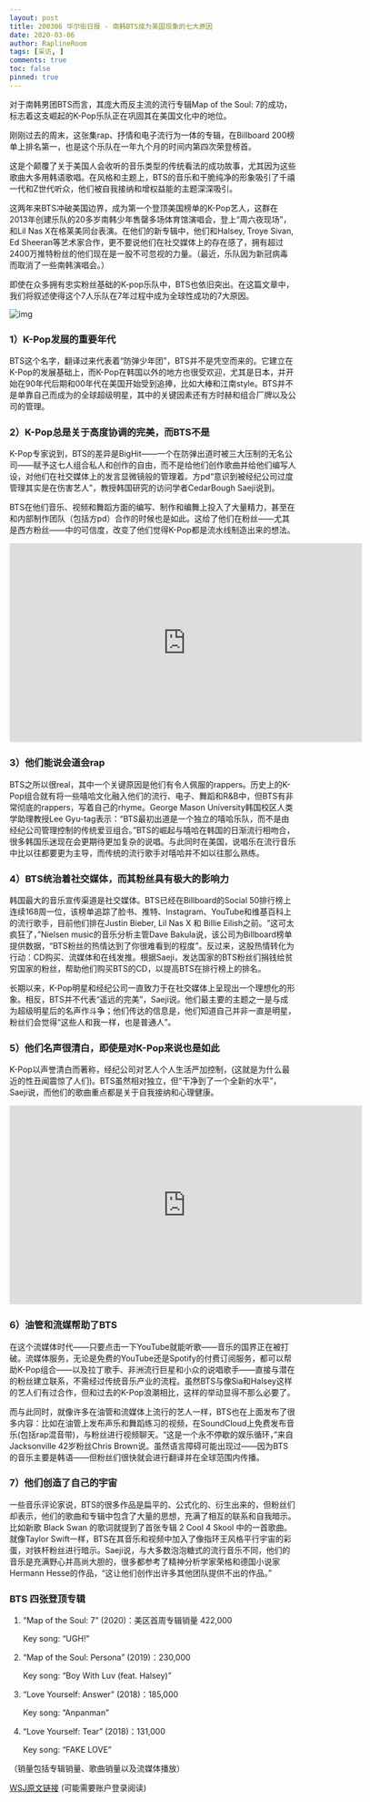 ```yaml
---
layout: post
title: 200306 华尔街日报 - 南韩BTS成为美国现象的七大原因
date: 2020-03-06
author: RaplineRoom
tags: [采访, ]
comments: true
toc: false
pinned: true
---
```


对于南韩男团BTS而言，其庞大而反主流的流行专辑Map of the Soul: 7的成功，标志着这支崛起的K-Pop乐队正在巩固其在美国文化中的地位。

刚刚过去的周末，这张集rap、抒情和电子流行为一体的专辑，在Billboard 200榜单上排名第一，也是这个乐队在一年九个月的时间内第四次荣登榜首。

这是个颠覆了关于美国人会收听的音乐类型的传统看法的成功故事，尤其因为这些歌曲大多用韩语歌唱。在风格和主题上，BTS的音乐和干脆纯净的形象吸引了千禧一代和Z世代听众，他们被自我接纳和增权益能的主题深深吸引。

这两年来BTS冲破美国边界，成为第一个登顶美国榜单的K-Pop艺人，这群在2013年创建乐队的20多岁南韩少年售罄多场体育馆演唱会，登上“周六夜现场”，和Lil Nas X在格莱美同台表演。在他们的新专辑中，他们和Halsey, Troye Sivan, Ed Sheeran等艺术家合作，更不要说他们在社交媒体上的存在感了，拥有超过2400万推特粉丝的他们现在是一股不可忽视的力量。（最近，乐队因为新冠病毒而取消了一些南韩演唱会。）

即使在众多拥有忠实粉丝基础的K-pop乐队中，BTS也依旧突出。在这篇文章中，我们将叙述使得这个7人乐队在7年过程中成为全球性成功的7大原因。

![img](https://tva1.sinaimg.cn/large/00831rSTgy1gcl8x41s9gj30h80bh0tz.jpg)

### 1）K-Pop发展的重要年代

BTS这个名字，翻译过来代表着“防弹少年团”，BTS并不是凭空而来的。它建立在K-Pop的发展基础上，而K-Pop在韩国以外的地方也很受欢迎，尤其是日本，并开始在90年代后期和00年代在美国开始受到追捧，比如大棒和江南style。BTS并不是单靠自己而成为的全球超级明星，其中的关键因素还有方时赫和组合厂牌以及公司的管理。

### 2）K-Pop总是关于高度协调的完美，而BTS不是

K-Pop专家说到，BTS的差异是BigHit——一个在防弹出道时被三大压制的无名公司——赋予这七人组合私人和创作的自由，而不是给他们创作歌曲并给他们编写人设，对他们在社交媒体上的发言显微镜般的管理着。方pd“意识到被经纪公司过度管理其实是在伤害艺人”，教授韩国研究的访问学者CedarBough Saeji说到。

BTS在他们音乐、视频和舞蹈方面的编写、制作和编舞上投入了大量精力，甚至在和内部制作团队（包括方pd）合作的时候也是如此。这给了他们在粉丝——尤其是西方粉丝——中的可信度，改变了他们觉得K-Pop都是流水线制造出来的想法。

<div clas="video-container"><iframe width="620" height="349" src="https://www.youtube.com/embed/1yxEmmYQdl8" frameborder="0" allow="accelerometer; autoplay; encrypted-media; gyroscope; picture-in-picture" allowfullscreen></iframe></div>

### 3）他们能说会道会rap

BTS之所以很real，其中一个关键原因是他们有令人佩服的rappers。历史上的K-Pop组合就有将一些嘻哈文化融入他们的流行、电子、舞蹈和R&B中，但BTS有非常彻底的rappers，写着自己的rhyme。George Mason University韩国校区人类学助理教授Lee Gyu-tag表示：“BTS最初出道是一个独立的嘻哈乐队，而不是由经纪公司管理控制的传统爱豆组合。”BTS的崛起与嘻哈在韩国的日渐流行相吻合，很多韩国乐迷现在会更期待更加复杂的说唱。与此同时在美国，说唱乐在流行音乐中比以往都要更为主导，而传统的流行歌手对嘻哈并不如以往那么熟练。

### 4）BTS统治着社交媒体，而其粉丝具有极大的影响力

韩国最大的音乐宣传渠道是社交媒体。BTS已经在Billboard的Social 50排行榜上连续168周一位，该榜单追踪了脸书、推特、Instagram、YouTube和维基百科上的流行歌手，目前他们排在Justin Bieber, Lil Nas X 和 Billie Eilish之前。“这可太疯狂了，”Nielsen music的音乐分析主管Dave Bakula说，该公司为Billboard榜单提供数据，“BTS粉丝的热情达到了你很难看到的程度”。反过来，这股热情转化为行动：CD购买、流媒体和在线发推。根据Saeji，发达国家的BTS粉丝们捐钱给贫穷国家的粉丝，帮助他们购买BTS的CD，以提高BTS在排行榜上的排名。

长期以来，K-Pop明星和经纪公司一直致力于在社交媒体上呈现出一个理想化的形象。相反，BTS并不代表“遥远的完美”，Saeji说。他们最主要的主题之一是与成为超级明星后的名声作斗争；他们传达的信息是，他们知道自己并非一直是明星，粉丝们会觉得“这些人和我一样，也是普通人”。

### 5）他们名声很清白，即使是对K-Pop来说也是如此

K-Pop以声誉清白而著称，经纪公司对艺人个人生活严加控制，(这就是为什么最近的性丑闻震惊了人们)。BTS虽然相对独立，但“干净到了一个全新的水平”，Saeji说，而他们的歌曲重点都是关于自我接纳和心理健康。

<div class="video-container"><iframe width="620" height="349" src="https://www.youtube.com/embed/mPVDGOVjRQ0" frameborder="0" allow="accelerometer; autoplay; encrypted-media; gyroscope; picture-in-picture" allowfullscreen></iframe></div>

### 6）油管和流媒帮助了BTS

在这个流媒体时代——只要点击一下YouTube就能听歌——音乐的国界正在被打破。流媒体服务，无论是免费的YouTube还是Spotify的付费订阅服务，都可以帮助K-Pop组合——以及拉丁歌手、非洲流行巨星和小众的说唱歌手——直接与潜在的粉丝建立联系，不需经过传统音乐产业的流程。虽然BTS与像Sia和Halsey这样的艺人们有过合作，但和过去的K-Pop浪潮相比，这样的举动显得不那么必要了。

而与此同时，就像许多在油管和流媒体上流行的艺人一样，BTS也在上面发布了很多内容：比如在油管上发布声乐和舞蹈练习的视频，在SoundCloud上免费发布音乐(包括rap混音带)，与粉丝进行视频聊天。“这是一个永不停歇的娱乐循环，”来自Jacksonville 42岁粉丝Chris Brown说。虽然语言障碍可能出现过——因为BTS的音乐主要是韩语——但粉丝们很快就会进行翻译并在全球范围内传播。

### 7）他们创造了自己的宇宙

一些音乐评论家说，BTS的很多作品是扁平的、公式化的、衍生出来的，但粉丝们却表示，他们的歌曲和专辑中包含了大量的思想，充满了相互的联系和自我暗示。比如新歌 Black Swan 的歌词就提到了首张专辑 2 Cool 4 Skool 中的一首歌曲。就像Taylor Swift一样，BTS在其音乐和视频中加入了像指环王风格平行宇宙的彩蛋，对铁杆粉丝进行暗示。Saeji说，与大多数泡泡糖式的流行音乐不同，他们的音乐是充满野心并高尚大胆的，很多都参考了精神分析学家荣格和德国小说家Hermann Hesse的作品，“这让他们创作出许多其他团队提供不出的作品。”

### BTS 四张登顶专辑

1. “Map of the Soul: 7” (2020)：美区首周专辑销量 422,000 

   Key song: “UGH!”

2. “Map of the Soul: Persona” (2019)：230,000 

   Key song: “Boy With Luv (feat. Halsey)”

3. “Love Yourself: Answer” (2018)：185,000 

   Key song: “Anpanman”

4. “Love Yourself: Tear” (2018)：131,000 

   Key song: “FAKE LOVE”

（销量包括专辑销量、歌曲销量以及流媒体播放）

[WSJ原文链接](https://www.wsj.com/articles/seven-reasons-why-south-koreas-bts-is-an-american-phenomenon-11583505183?reflink=share_mobilewebshare) (可能需要账户登录阅读)

